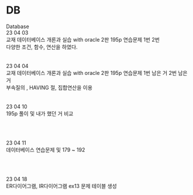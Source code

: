 # DB <br>
Database <br>
23 04 03<br>
교재 데이터베이스 개론과 실습 with oracle 2판 195p 연습문제 1번 2번<br>
다양한 조건, 함수, 연산을 하였다.<br>
<br>
<br>
23 04 04<br>
교재 데이터베이스 개론과 실습 with oracle 2판 195p 연습문제 1번 남은 거 2번 남은 거 <br>
부속질의 , HAVING 절, 집합연산을 이용 <br>
<br><br>
23 04 10 <br>
195p 풀이 및 내가 했던 거 비교<br>

<br><br>

23 04 11<br>
데이터베이스 연습문제 및 179 ~ 192<br>

<br><br>

23 04 18<br>
ER다이어그램, IR다이어그램 ex13 문제 테이블 생성<br>
